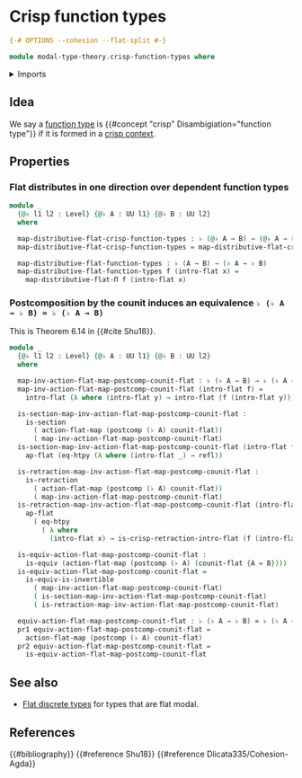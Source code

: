 # Crisp function types

```agda
{-# OPTIONS --cohesion --flat-split #-}

module modal-type-theory.crisp-function-types where
```

<details><summary>Imports</summary>

```agda
open import foundation.action-on-identifications-functions
open import foundation.dependent-pair-types
open import foundation.equivalences
open import foundation.function-extensionality
open import foundation.function-types
open import foundation.homotopies
open import foundation.identity-types
open import foundation.postcomposition-functions
open import foundation.retractions
open import foundation.sections
open import foundation.universe-levels

open import modal-type-theory.action-on-identifications-crisp-functions
open import modal-type-theory.action-on-identifications-flat-modality
open import modal-type-theory.crisp-dependent-function-types
open import modal-type-theory.crisp-identity-types
open import modal-type-theory.flat-modality
open import modal-type-theory.functoriality-flat-modality
```

</details>

## Idea

We say a [function type](foundation-core.function-types.md) is
{{#concept "crisp" Disambigiation="function type"}} if it is formed in a
[crisp context](modal-type-theory.crisp-types.md).

<!-- TODO explain crisp function vs crisply defined function (nonstandard terminology, find better name) -->

## Properties

### Flat distributes in one direction over dependent function types

```agda
module _
  {@♭ l1 l2 : Level} {@♭ A : UU l1} {@♭ B : UU l2}
  where

  map-distributive-flat-crisp-function-types : ♭ (@♭ A → B) → (@♭ A → ♭ B)
  map-distributive-flat-crisp-function-types = map-distributive-flat-crisp-Π

  map-distributive-flat-function-types : ♭ (A → B) → (♭ A → ♭ B)
  map-distributive-flat-function-types f (intro-flat x) =
    map-distributive-flat-Π f (intro-flat x)
```

### Postcomposition by the counit induces an equivalence `♭ (♭ A → ♭ B) ≃ ♭ (♭ A → B)`

This is Theorem 6.14 in {{#cite Shu18}}.

```agda
module _
  {@♭ l1 l2 : Level} {@♭ A : UU l1} {@♭ B : UU l2}
  where

  map-inv-action-flat-map-postcomp-counit-flat : ♭ (♭ A → B) → ♭ (♭ A → ♭ B)
  map-inv-action-flat-map-postcomp-counit-flat (intro-flat f) =
    intro-flat (λ where (intro-flat y) → intro-flat (f (intro-flat y)))

  is-section-map-inv-action-flat-map-postcomp-counit-flat :
    is-section
      ( action-flat-map (postcomp (♭ A) counit-flat))
      ( map-inv-action-flat-map-postcomp-counit-flat)
  is-section-map-inv-action-flat-map-postcomp-counit-flat (intro-flat f) =
    ap-flat (eq-htpy (λ where (intro-flat _) → refl))

  is-retraction-map-inv-action-flat-map-postcomp-counit-flat :
    is-retraction
      ( action-flat-map (postcomp (♭ A) counit-flat))
      ( map-inv-action-flat-map-postcomp-counit-flat)
  is-retraction-map-inv-action-flat-map-postcomp-counit-flat (intro-flat f) =
    ap-flat
      ( eq-htpy
        ( λ where
          (intro-flat x) → is-crisp-retraction-intro-flat (f (intro-flat x))))

  is-equiv-action-flat-map-postcomp-counit-flat :
    is-equiv (action-flat-map (postcomp (♭ A) (counit-flat {A = B})))
  is-equiv-action-flat-map-postcomp-counit-flat =
    is-equiv-is-invertible
      ( map-inv-action-flat-map-postcomp-counit-flat)
      ( is-section-map-inv-action-flat-map-postcomp-counit-flat)
      ( is-retraction-map-inv-action-flat-map-postcomp-counit-flat)

  equiv-action-flat-map-postcomp-counit-flat : ♭ (♭ A → ♭ B) ≃ ♭ (♭ A → B)
  pr1 equiv-action-flat-map-postcomp-counit-flat =
    action-flat-map (postcomp (♭ A) counit-flat)
  pr2 equiv-action-flat-map-postcomp-counit-flat =
    is-equiv-action-flat-map-postcomp-counit-flat
```

## See also

- [Flat discrete types](modal-type-theory.flat-discrete-crisp-types.md) for
  types that are flat modal.

## References

{{#bibliography}} {{#reference Shu18}} {{#reference Dlicata335/Cohesion-Agda}}
